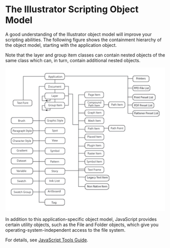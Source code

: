 # The Illustrator Scripting Object Model

A good understanding of the Illustrator object model will improve your scripting abilities. The following figure shows the containment hierarchy of the object model, starting with the application object.

Note that the layer and group item classes can contain nested objects of the same class which can, in turn, contain additional nested objects.

![Illustrator Scripting Object Model](_static/objectmodel.png)

In addition to this application-specific object model, JavaScript provides certain utility objects, such as the File and Folder objects, which give you operating-system-independent access to the file system.

For details, see [JavaScript Tools Guide](http://estk.aenhancers.com).
